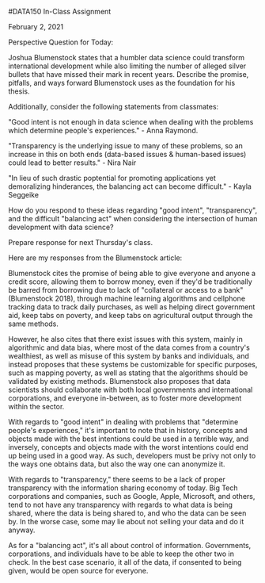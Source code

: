#DATA150 In-Class Assignment

February 2, 2021

Perspective Question for Today:

Joshua Blumenstock states that a humbler data science could transform international development while also limiting the number of alleged silver bullets that have missed their mark in recent years. Describe the promise, pitfalls, and ways forward Blumenstock uses as the foundation for his thesis.

Additionally, consider the following statements from classmates:

"Good intent is not enough in data science when dealing with the problems which determine people's experiences." - Anna Raymond.

"Transparency is the underlying issue to many of these problems, so an increase in this on both ends (data-based issues & human-based issues) could lead to better results." - Nira Nair

"In lieu of such drastic poptential for promoting applications yet demoralizing hinderances, the balancing act can become difficult." - Kayla Seggeike

How do you respond to these ideas regarding "good intent", "transparency", and the difficult "balancing act" when considering the intersection of human development with data science?

Prepare response for next Thursday's class.

Here are my responses from the Blumenstock article:

Blumenstock cites the promise of being able to give everyone and anyone a credit score, allowing them to borrow money, even if they'd be traditionally be barred from borrowing due to lack of "collateral or access to a bank" (Blumenstock 2018), through machine learning algorithms and cellphone tracking data to track daily purchases, as well as helping direct government aid, keep tabs on poverty, and keep tabs on agricultural output through the same methods.

However, he also cites that there exist issues with this system, mainly in algorithmic and data bias, where most of the data comes from a country's wealthiest, as well as misuse of this system by banks and individuals, and instead proposes that these systems be customizable for specific purposes, such as mapping poverty, as well as stating that the algorithms should be validated by existing methods. Blumenstock also proposes that data scientists should collaborate with both local governments and international corporations, and everyone in-between, as to foster more development within the sector.

With regards to "good intent" in dealing with problems that "determine people's experiences," it's important to note that in history, concepts and objects made with the best intentions could be used in a terrible way, and inversely, concepts and objects made with the worst intentions could end up being used in a good way. As such, developers must be privy not only to the ways one obtains data, but also the way one can anonymize it.

With regards to "transparency," there seems to be a lack of proper transparency with the information sharing economy of today. Big Tech corporations and companies, such as Google, Apple, Microsoft, and others, tend to not have any transparency with regards to what data is being shared, where the data is being shared to, and who the data can be seen by. In the worse case, some may lie about not selling your data and do it anyway.

As for a "balancing act", it's all about control of information. Governments, corporations, and individuals have to be able to keep the other two in check. In the best case scenario, it all of the data, if consented to being given, would be open source for everyone.
